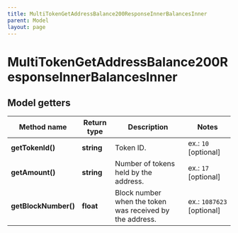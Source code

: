 ```yaml
---
title: MultiTokenGetAddressBalance200ResponseInnerBalancesInner
parent: Model
layout: page
---
```


# MultiTokenGetAddressBalance200ResponseInnerBalancesInner

## Model getters

Method name | Return type | Description | Notes
------------ | ------------- | ------------- | -------------
**getTokenId()** | **string** | Token ID. | ex.: `10` [optional]
**getAmount()** | **string** | Number of tokens held by the address. | ex.: `17` [optional]
**getBlockNumber()** | **float** | Block number when the token was received by the address. | ex.: `1087623` [optional]

